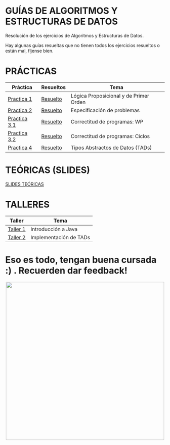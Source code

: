 # GUÍAS DE ALGORITMOS Y ESTRUCTURAS DE DATOS
Resolución de los ejercicios de Algoritmos y Estructuras de Datos.

Hay algunas guías resueltas que no tienen todos los ejercicios resueltos o están mal, fíjense bien.


# PRÁCTICAS
|                                                         Práctica                                                                    |                                                                 Resueltos                                                                          |                             Tema                           |
|-------------------------------------------------------------------------------------------------------------------------------------|----------------------------------------------------------------------------------------------------------------------------------------------------|------------------------------------------------------------|
| [Practica 1](https://github.com/dZev1/AEDGuias/blob/9df63e5cb4751805834ebb11c5388f65ef7f0630/Practicas/Enunciados/Practica%201.pdf) | [Resuelto](https://github.com/dZev1/AEDGuias/blob/9df63e5cb4751805834ebb11c5388f65ef7f0630/Practicas/Soluciones/Practica%201%20-%20Soluciones.pdf) | Lógica Proposicional y de Primer Orden                     |
| [Practica 2](https://github.com/dZev1/AEDGuias/blob/9df63e5cb4751805834ebb11c5388f65ef7f0630/Practicas/Enunciados/Practica%202.pdf) | [Resuelto](https://github.com/dZev1/AEDGuias/blob/9df63e5cb4751805834ebb11c5388f65ef7f0630/Practicas/Soluciones/Practica%202%20-%20Soluciones.pdf) | Especificación de problemas                                |
| [Practica 3.1](https://github.com/dZev1/AEDGuias/blob/9df63e5cb4751805834ebb11c5388f65ef7f0630/Practicas/Enunciados/Practica%203%20parte%201.pdf)| [Resuelto](https://github.com/dZev1/AEDGuias/blob/9df63e5cb4751805834ebb11c5388f65ef7f0630/Practicas/Soluciones/Practica%203%20parte%201%20-%20Soluciones.pdf) | Correctitud de programas: WP      |
| [Practica 3.2](https://github.com/dZev1/AEDGuias/blob/9df63e5cb4751805834ebb11c5388f65ef7f0630/Practicas/Enunciados/Practica%203%20parte%202.pdf)| [Resuelto](https://github.com/dZev1/AEDGuias/blob/9df63e5cb4751805834ebb11c5388f65ef7f0630/Practicas/Soluciones/Practica%203%20parte%202%20-%20Soluciones.pdf) | Correctitud de programas: Ciclos  |
| [Practica 4](https://github.com/dZev1/AEDGuias/blob/9df63e5cb4751805834ebb11c5388f65ef7f0630/Practicas/Enunciados/Practica%204.pdf) | [Resuelto](https://github.com/dZev1/AEDGuias/blob/9df63e5cb4751805834ebb11c5388f65ef7f0630/Practicas/Soluciones/Practica%204%20-%20Soluciones.pdf) | Tipos Abstractos de Datos (TADs)                           |

# TEÓRICAS (SLIDES)
[SLIDES TEÓRICAS](https://github.com/dZev1/AEDGuias/tree/a0311247bfd8efe2a83c57adeea1271660e6a1c3/Teoricas)

# TALLERES
|                                                         Taller                                                                    |                                        Tema                                                 |
|-----------------------------------------------------------------------------------------------------------------------------------|---------------------------------------------------------------------------------------------|
| [Taller 1](https://github.com/dZev1/AEDGuias/blob/a0311247bfd8efe2a83c57adeea1271660e6a1c3/Talleres/Enunciados/Taller%201.pdf)    | Introducción a Java                                                                         |
| [Taller 2](https://github.com/dZev1/AEDGuias/blob/a0311247bfd8efe2a83c57adeea1271660e6a1c3/Talleres/Enunciados/Taller%202.pdf)    | Implementación de TADs                                                                      |

# Eso es todo, tengan buena cursada :) . Recuerden dar feedback!
<p align="center">
  <img src="https://media1.tenor.com/m/8uYhGwg8ZgoAAAAC/dungeon-meshi-delicious-in-dungeon.gif" align="center" width="500">
  
</p>
